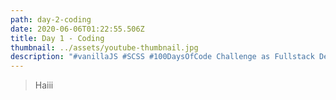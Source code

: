 ```yaml
---
path: day-2-coding
date: 2020-06-06T01:22:55.506Z
title: Day 1 - Coding
thumbnail: ../assets/youtube-thumbnail.jpg
description: "#vanillaJS #SCSS #100DaysOfCode Challenge as Fullstack Developer"
---
```

> Haiii